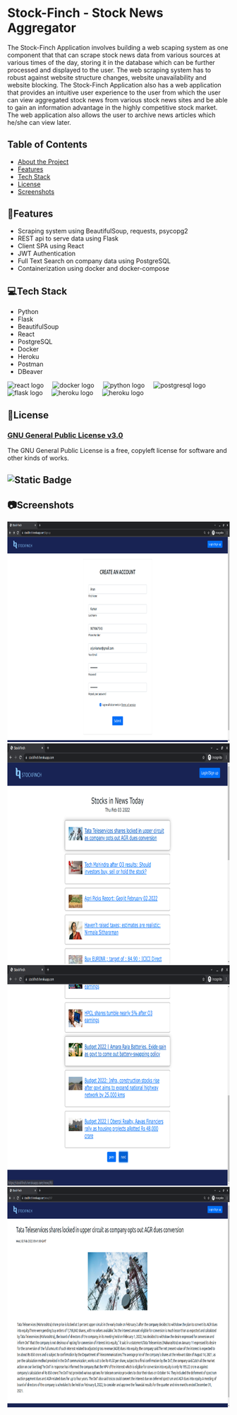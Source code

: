 # Stock-Finch  - Stock News Aggregator <a name="about_the_project"></a>

The Stock-Finch Application involves building a web scaping system as one component that that can scrape stock news data from various sources at various times of the day, storing it in the database which can be further processed and displayed to the user. The web scraping system has to robust against website structure changes, website unavailability and website blocking. The Stock-Finch Application also has a web application that provides an intuitive user experience to the user from which the user can view aggregated stock news from various stock news sites and be able to gain an information advantage in the highly competitive stock market. The web application also allows the user to archive news articles which he/she can view later. 


## Table of Contents
* [About the Project](#about_the_project)
* [Features](#features)
* [Tech Stack](#tech_stack)
* [License](#license)
* [Screenshots](#screenshots)

## 📌Features <a name="features"></a>

*  Scraping system using BeautifulSoup, requests, psycopg2 
*  REST api to serve data using Flask
* Client SPA using React
* JWT Authentication
* Full Text Search on company data using PostgreSQL 
* Containerization using docker and docker-compose


## 💻Tech Stack <a name="tech_stack"></a>
* Python
* Flask
* BeautifulSoup
* React
* PostgreSQL
* Docker
* Heroku
* Postman
* DBeaver

<div align="left">
  <img src="https://cdn.jsdelivr.net/gh/devicons/devicon/icons/react/react-original.svg" height="40" alt="react logo"  />
  <img width="12" />
  <img src="https://cdn.jsdelivr.net/gh/devicons/devicon/icons/docker/docker-original.svg" height="40" alt="docker logo"  />
  <img width="12" />
  <img src="https://cdn.jsdelivr.net/gh/devicons/devicon/icons/python/python-original.svg" height="40" alt="python logo"  />
  <img width="12" />
  <img src="https://cdn.jsdelivr.net/gh/devicons/devicon/icons/postgresql/postgresql-original.svg" height="40" alt="postgresql logo"  />
  <img width="12" />
  <img src="https://cdn.jsdelivr.net/gh/devicons/devicon/icons/flask/flask-original.svg" height="40" alt="flask logo"  />
  <img width="12" />
  <img src="https://cdn.jsdelivr.net/gh/devicons/devicon/icons/heroku/heroku-original.svg" height="40" alt="heroku logo"  />
  <img width="12" />
  <img src="https://www.svgrepo.com/show/354202/postman-icon.svg" height="40" alt="heroku logo"  />
</div>

## 📄License <a name="license"></a>
### [GNU General Public License v3.0](https://choosealicense.com/licenses/gpl-3.0/)
The GNU General Public License is a free, copyleft license for software and other kinds of works.
## ![Static Badge](https://img.shields.io/badge/License-GPL%203.0-blue)


## 📷Screenshots <a name="screenshots"></a>

<img  src="https://github.com/pratheek-raghunath/Stock-Finch/blob/main/ScreenShots/signup.png?raw=true"  alt="stock-finch-image"  width="900"  height="500"  />

<img  src="https://github.com/pratheek-raghunath/Stock-Finch/blob/main/ScreenShots/stock_news_1.png?raw=true"  alt="stock-finch-image"  width="900"  height="500"  />

<img  src="https://github.com/pratheek-raghunath/Stock-Finch/blob/main/ScreenShots/stock_news_2.png?raw=true"  alt="stock-finch-image"  width="900"  height="500"  />

<img  src="https://github.com/pratheek-raghunath/Stock-Finch/blob/main/ScreenShots/stock_news_3.png?raw=true"  alt="stock-finch-image"  width="900"  height="500"  />

